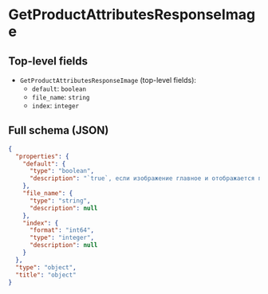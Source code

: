 # GetProductAttributesResponseImage

## Top-level fields
- `GetProductAttributesResponseImage` (top-level fields):
  - `default`: `boolean`
  - `file_name`: `string`
  - `index`: `integer`

## Full schema (JSON)
```json
{
  "properties": {
    "default": {
      "type": "boolean",
      "description": "`true`, если изображение главное и отображается первым на карточке товара.\n"
    },
    "file_name": {
      "type": "string",
      "description": null
    },
    "index": {
      "format": "int64",
      "type": "integer",
      "description": null
    }
  },
  "type": "object",
  "title": "object"
}
```
